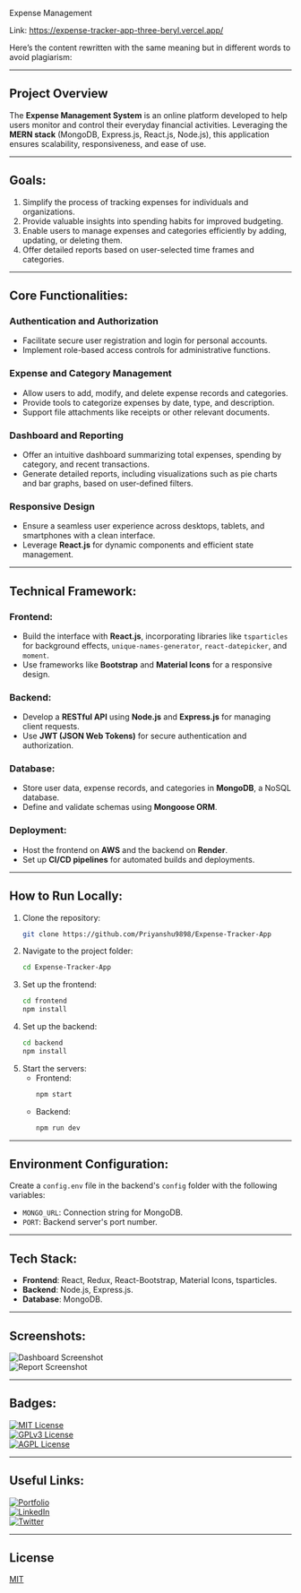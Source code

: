 
Expense Management

Link: https://expense-tracker-app-three-beryl.vercel.app/

Here’s the content rewritten with the same meaning but in different words to avoid plagiarism:

---

## Project Overview

The **Expense Management System** is an online platform developed to help users monitor and control their everyday financial activities. Leveraging the **MERN stack** (MongoDB, Express.js, React.js, Node.js), this application ensures scalability, responsiveness, and ease of use.

---

## Goals:

1. Simplify the process of tracking expenses for individuals and organizations.  
2. Provide valuable insights into spending habits for improved budgeting.  
3. Enable users to manage expenses and categories efficiently by adding, updating, or deleting them.  
4. Offer detailed reports based on user-selected time frames and categories.

---

## Core Functionalities:

### **Authentication and Authorization**  
- Facilitate secure user registration and login for personal accounts.  
- Implement role-based access controls for administrative functions.

### **Expense and Category Management**  
- Allow users to add, modify, and delete expense records and categories.  
- Provide tools to categorize expenses by date, type, and description.  
- Support file attachments like receipts or other relevant documents.

### **Dashboard and Reporting**  
- Offer an intuitive dashboard summarizing total expenses, spending by category, and recent transactions.  
- Generate detailed reports, including visualizations such as pie charts and bar graphs, based on user-defined filters.

### **Responsive Design**  
- Ensure a seamless user experience across desktops, tablets, and smartphones with a clean interface.  
- Leverage **React.js** for dynamic components and efficient state management.

---

## Technical Framework:

### **Frontend:**  
- Build the interface with **React.js**, incorporating libraries like `tsparticles` for background effects, `unique-names-generator`, `react-datepicker`, and `moment`.  
- Use frameworks like **Bootstrap** and **Material Icons** for a responsive design.

### **Backend:**  
- Develop a **RESTful API** using **Node.js** and **Express.js** for managing client requests.  
- Use **JWT (JSON Web Tokens)** for secure authentication and authorization.  

### **Database:**  
- Store user data, expense records, and categories in **MongoDB**, a NoSQL database.  
- Define and validate schemas using **Mongoose ORM**.

### **Deployment:**  
- Host the frontend on **AWS** and the backend on **Render**.  
- Set up **CI/CD pipelines** for automated builds and deployments.

---

## How to Run Locally:

1. Clone the repository:  
   ```bash
   git clone https://github.com/Priyanshu9898/Expense-Tracker-App
   ```
2. Navigate to the project folder:  
   ```bash
   cd Expense-Tracker-App
   ```
3. Set up the frontend:  
   ```bash
   cd frontend
   npm install
   ```
4. Set up the backend:  
   ```bash
   cd backend
   npm install
   ```
5. Start the servers:  
   - Frontend:  
     ```bash
     npm start
     ```
   - Backend:  
     ```bash
     npm run dev
     ```

---

## Environment Configuration:

Create a `config.env` file in the backend's `config` folder with the following variables:  
- `MONGO_URL`: Connection string for MongoDB.  
- `PORT`: Backend server's port number.  

---

## Tech Stack:

- **Frontend**: React, Redux, React-Bootstrap, Material Icons, tsparticles.  
- **Backend**: Node.js, Express.js.  
- **Database**: MongoDB.  

---

## Screenshots:

![Dashboard Screenshot](https://i.postimg.cc/6qLR3WNt/Expense-Management-System-Brave-19-04-2023-11-08-53.png)  
![Report Screenshot](https://i.postimg.cc/Dy6L3wgc/Expense-Management-System-Brave-19-04-2023-11-15-46.png)  

---

## Badges:

[![MIT License](https://img.shields.io/badge/License-MIT-green.svg)](https://choosealicense.com/licenses/mit/)  
[![GPLv3 License](https://img.shields.io/badge/License-GPL%20v3-yellow.svg)](https://opensource.org/licenses/)  
[![AGPL License](https://img.shields.io/badge/license-AGPL-blue.svg)](http://www.gnu.org/licenses/agpl-3.0)

---

## Useful Links:

[![Portfolio](https://img.shields.io/badge/my_portfolio-000?style=for-the-badge&logo=ko-fi&logoColor=white)](https://github.com/Priyanshu9898/)  
[![LinkedIn](https://img.shields.io/badge/linkedin-0A66C2?style=for-the-badge&logo=linkedin&logoColor=white)](https://www.linkedin.com/in/priyanshumalaviya/)  
[![Twitter](https://img.shields.io/badge/twitter-1DA1F2?style=for-the-badge&logo=twitter&logoColor=white)](https://twitter.com/Priyanshu2281)  

---



## License

[MIT](https://choosealicense.com/licenses/mit/)

